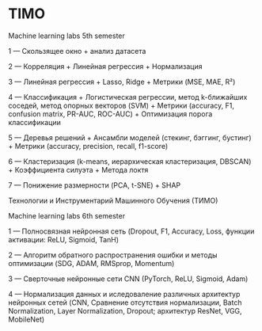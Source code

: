# TIMO
Machine learning labs 5th semester

1 — Скользящее окно + анализ датасета

2 — Корреляция + Линейная регрессия + Нормализация

3 — Линейная регрессия + Lasso, Ridge + Метрики (MSE, MAE, R²)

4 — Классификация + Логистическая регрессии, метод k-ближайших соседей, метод опорных векторов (SVM) + Метрики (accuracy, F1, confusion matrix, PR-AUC, ROC-AUC) + Оптимизация порога классификации

5 — Деревья решений + Ансамбли моделей (стекинг, бэггинг, бустинг) + Метрики (accuracy, precision, recall, f1-score)

6 — Кластеризация (k-means, иерархическая кластеризация, DBSCAN) + Коэффициента силуэта + Метода локтя

7 — Понижение размерности (PCA, t-SNE) + SHAP

Технологии и Инструментарий Машинного Обучения (ТИМО)

Machine learning labs 6th semester

1 — Полносвязная нейронная сеть (Dropout, F1, Accuracy, Loss, функции активации: ReLU, Sigmoid, TanH)

2 — Алгоритм обратного распространения ошибки и методы оптимизации (SDG, ADAM, RMSprop, Momentum)

3 — Сверточные нейронные сети CNN (PyTorch, ReLU, Sigmoid, Adam)

4 — Нормализация данных и иследоваление различных архитектур нейронных сетей (CNN, Сравнение отсутствия нормализации, Batch Normalization, Layer Normalization, Dropout; архитектур ResNet, VGG, MobileNet)

